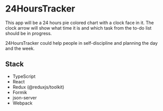 # 24HoursTracker

This app will be a 24 hours pie colored chart with a clock face in it. The clock arrow will show what time it is and which task from the to-do list should be in progress.

24HoursTracker could help people in self-discipline and planning the day and the week.

## Stack
- TypeScript
- React
- Redux (@reduxjs/toolkit)
- Formik
- json-server
- Webpack
